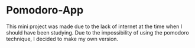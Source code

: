 ﻿# Pomodoro-App
This mini project was made due to the lack of internet at the time when I should have been studying. Due to the impossibility of using the pomodoro technique, I decided to make my own version.
